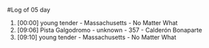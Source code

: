 #Log of 05 day

1. [00:00] young tender - Massachusetts - No Matter What
1. [09:06] Pista Galgodromo - unknown - 357 - Calderón Bonaparte
1. [09:10] young tender - Massachusetts - No Matter What
